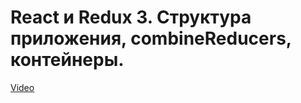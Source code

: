 # React и Redux 3. Структура приложения, combineReducers, контейнеры.

[Video](https://www.youtube.com/watch?v=MahSyZSFQv8)